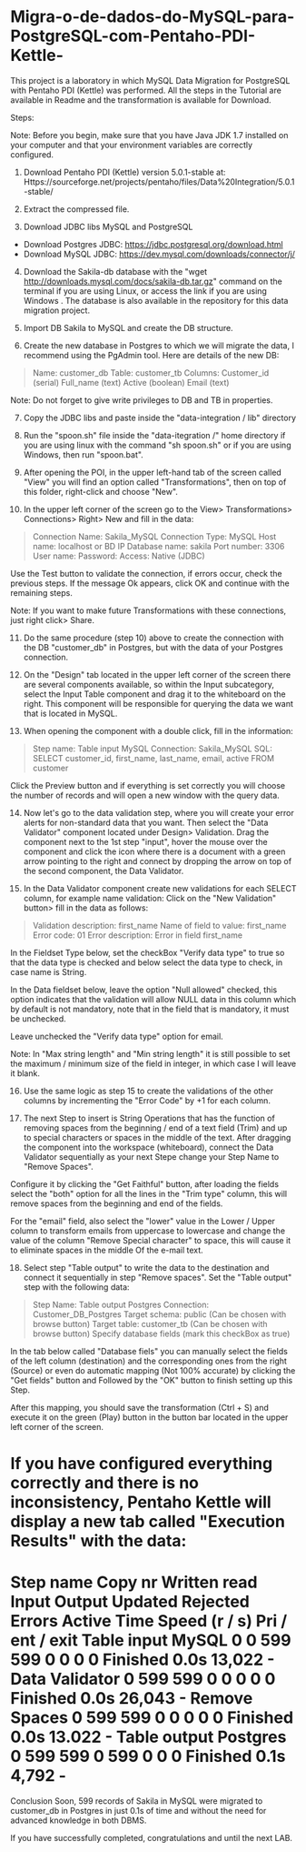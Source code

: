 # Migra-o-de-dados-do-MySQL-para-PostgreSQL-com-Pentaho-PDI-Kettle-
This project is a laboratory in which MySQL Data Migration for PostgreSQL with Pentaho PDI (Kettle) was performed.  All the steps in the Tutorial are available in Readme and the transformation is available for Download.

Steps:

Note: Before you begin, make sure that you have Java JDK 1.7 installed on your computer and that your environment variables are correctly configured.

1. Download Pentaho PDI (Kettle) version 5.0.1-stable at:
Https://sourceforge.net/projects/pentaho/files/Data%20Integration/5.0.1-stable/

2. Extract the compressed file.

3. Download JDBC libs MySQL and PostgreSQL
- Download Postgres JDBC: https://jdbc.postgresql.org/download.html
- Download MySQL JDBC: https://dev.mysql.com/downloads/connector/j/

4. Download the Sakila-db database with the "wget ​​http://downloads.mysql.com/docs/sakila-db.tar.gz" command on the terminal if you are using Linux, or access the link if you are using Windows . The database is also available in the repository for this data migration project.

5. Import DB Sakila to MySQL and create the DB structure.

6. Create the new database in Postgres to which we will migrate the data, I recommend using the PgAdmin tool. Here are details of the new DB:
> Name: customer_db
> Table: customer_tb
> Columns:
> Customer_id (serial)
> Full_name (text)
> Active (boolean)
> Email (text)

Note: Do not forget to give write privileges to DB and TB in properties.

7. Copy the JDBC libs and paste inside the "data-integration / lib" directory

8. Run the "spoon.sh" file inside the "data-itegration /" home directory if you are using linux with the command "sh spoon.sh" or if you are using Windows, then run "spoon.bat".

9. After opening the POI, in the upper left-hand tab of the screen called "View" you will find an option called "Transformations", then on top of this folder, right-click and choose "New".

10. In the upper left corner of the screen go to the View> Transformations> Connections> Right> New and fill in the data:
> Connection Name: Sakila_MySQL
> Connection Type: MySQL
> Host name: localhost or BD IP
> Database name: sakila
> Port number: 3306
> User name: <user>
> Password: <password>
> Access: Native (JDBC)

Use the Test button to validate the connection, if errors occur, check the previous steps. If the message Ok appears, click OK and continue with the remaining steps.

Note: If you want to make future Transformations with these connections, just right click> Share.

11. Do the same procedure (step 10) above to create the connection with the DB "customer_db" in Postgres, but with the data of your Postgres connection.

12. On the "Design" tab located in the upper left corner of the screen there are several components available, so within the Input subcategory, select the Input Table component and drag it to the whiteboard on the right. This component will be responsible for querying the data we want that is located in MySQL.

13. When opening the component with a double click, fill in the information:
> Step name: Table input MySQL
> Connection: Sakila_MySQL
> SQL: SELECT customer_id, first_name, last_name, email, active FROM customer

Click the Preview button and if everything is set correctly you will choose the number of records and will open a new window with the query data.

14. Now let's go to the data validation step, where you will create your error alerts for non-standard data that you want.
Then select the "Data Validator" component located under Design> Validation. Drag the component next to the 1st step "input", hover the mouse over the component and click the icon where there is a document with a green arrow pointing to the right and connect by dropping the arrow on top of the second component, the Data Validator.

15. In the Data Validator component create new validations for each SELECT column, for example name validation: Click on the "New Validation" button> fill in the data as follows:
> Validation description: first_name
> Name of field to value: first_name
> Error code: 01
> Error description: Error in field first_name

In the Fieldset Type below, set the checkBox "Verify data type" to true so that the data type is checked and below select the data type to check, in case name is String.

In the Data fieldset below, leave the option "Null allowed" checked, this option indicates that the validation will allow NULL data in this column which by default is not mandatory, note that in the field that is mandatory, it must be unchecked.

Leave unchecked the "Verify data type" option for email.

Note: In "Max string length" and "Min string length" it is still possible to set the maximum / minimum size of the field in integer, in which case I will leave it blank.

16. Use the same logic as step 15 to create the validations of the other columns by incrementing the "Error Code" by +1 for each column.

17. The next Step to insert is String Operations that has the function of removing spaces from the beginning / end of a text field (Trim) and up to special characters or spaces in the middle of the text. After dragging the component into the workspace (whiteboard), connect the Data Validator sequentially as your next Stepe change your Step Name to "Remove Spaces".

Configure it by clicking the "Get Faithful" button, after loading the fields select the "both" option for all the lines in the "Trim type" column, this will remove spaces from the beginning and end of the fields.

For the "email" field, also select the "lower" value in the Lower / Upper column to transform emails from uppercase to lowercase and change the value of the column "Remove Special character" to space, this will cause it to eliminate spaces in the middle Of the e-mail text.

18. Select step "Table output" to write the data to the destination and connect it sequentially in step "Remove spaces".
Set the "Table output" step with the following data:
> Step Name: Table output Postgres
> Connection: Customer_DB_Postgres
> Target schema: public (Can be chosen with browse button)
> Target table: customer_tb (Can be chosen with browse button)
> Specify database fields (mark this checkBox as true)

In the tab below called "Database fiels" you can manually select the fields of the left column (destination) and the corresponding ones from the right (Source) or even do automatic mapping (Not 100% accurate) by clicking the "Get fields" button and Followed by the "OK" button to finish setting up this Step.

After this mapping, you should save the transformation (Ctrl + S) and execute it on the green (Play) button in the button bar located in the upper left corner of the screen.

If you have configured everything correctly and there is no inconsistency, Pentaho Kettle will display a new tab called "Execution Results" with the data:
=================================================================================================================
Step name Copy nr Written read Input Output Updated Rejected Errors Active Time Speed ​​(r / s) Pri / ent / exit
Table input MySQL 0 0 599 599 0 0 0 0 Finished 0.0s 13,022 -
Data Validator 0 599 599 0 0 0 0 0 Finished 0.0s 26,043 -
Remove Spaces 0 599 599 0 0 0 0 0 Finished 0.0s 13.022 -
Table output Postgres 0 599 599 0 599 0 0 0 Finished 0.1s 4,792 -
=================================================================================================================

Conclusion
Soon, 599 records of Sakila in MySQL were migrated to customer_db in Postgres in just 0.1s of time and without the need for advanced knowledge in both DBMS.

If you have successfully completed, congratulations and until the next LAB.
